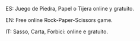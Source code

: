 ES: Juego de Piedra, Papel o Tijera online y gratuito.

EN: Free online Rock-Paper-Scissors game.

IT: Sasso, Carta, Forbici: online e gratuito.
